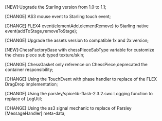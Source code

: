 [NEW]:Upgrade the Starling version from 1.0 to 1.1;

[CHANGE]:AS3 mouse event to Starling touch event;

[CHANGE]:FLEX4 event(elementAdd,elementRemove) to Starling native event(addToStage,removeToStage);

[CHANGE]:Upgrade the assets version to compatible 1x and 2x version;

[NEW]:ChessFactoryBase with chessPieceSubType variable for customize the chess piece sub typed texture/skin;

[CHANGE]:ChessGasket only reference on ChessPiece,deprecated the container responsibility;

[CHANGE]:Using the TouchEvent with phase handler to replace of the FLEX DragDrop implementation;

[CHANGE]:Using the parsley/spicelib-flash-2.3.2.swc Logging function to replace of LogUtil;

[CHANGE]:Using the as3 signal mechanic to replace of Parsley [MessageHandler] meta-data;

